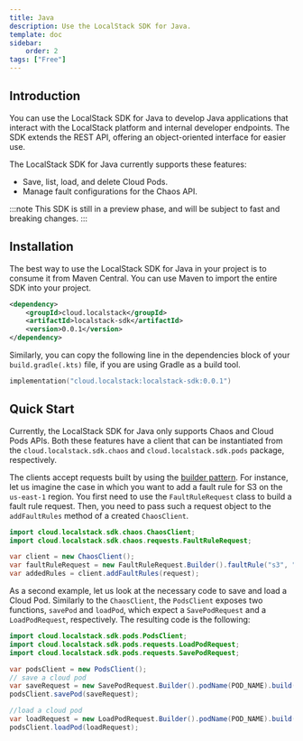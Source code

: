 ```yaml
---
title: Java
description: Use the LocalStack SDK for Java.
template: doc
sidebar:
    order: 2
tags: ["Free"]
---
```


## Introduction

You can use the LocalStack SDK for Java to develop Java applications that interact with the LocalStack platform and internal developer endpoints.
The SDK extends the REST API, offering an object-oriented interface for easier use.

The LocalStack SDK for Java currently supports these features:

- Save, list, load, and delete Cloud Pods.
- Manage fault configurations for the Chaos API.

:::note
This SDK is still in a preview phase, and will be subject to fast and breaking changes.
:::

## Installation

The best way to use the LocalStack SDK for Java in your project is to consume it from Maven Central.
You can use Maven to import the entire SDK into your project.

```xml showLineNumbers
<dependency>
    <groupId>cloud.localstack</groupId>
    <artifactId>localstack-sdk</artifactId>
    <version>0.0.1</version>
</dependency>
```

Similarly, you can copy the following line in the dependencies block of your `build.gradle(.kts)` file, if you are using Gradle as a build tool.

```kotlin
implementation("cloud.localstack:localstack-sdk:0.0.1")
```

## Quick Start

Currently, the LocalStack SDK for Java only supports Chaos and Cloud Pods APIs.
Both these features have a client that can be instantiated from the `cloud.localstack.sdk.chaos` and
`cloud.localstack.sdk.pods` package, respectively.

The clients accept requests built by using the [builder pattern](https://en.wikipedia.org/wiki/Builder_pattern).
For instance, let us imagine the case in which you want to add a fault rule for S3 on the `us-east-1` region.
You first need to use the `FaultRuleRequest` class to build a fault rule request.
Then, you need to pass such a request object to the `addFaultRules` method of a created `ChaosClient`.

```java showLineNumbers
import cloud.localstack.sdk.chaos.ChaosClient;
import cloud.localstack.sdk.chaos.requests.FaultRuleRequest;

var client = new ChaosClient();
var faultRuleRequest = new FaultRuleRequest.Builder().faultRule("s3", "us-east-1").build();
var addedRules = client.addFaultRules(request);
```

As a second example, let us look at the necessary code to save and load a Cloud Pod.
Similarly to the `ChaosClient`, the `PodsClient` exposes two functions, `savePod` and `loadPod`, which expect a `SavePodRequest` and a `LoadPodRequest`, respectively.
The resulting code is the following:

```java showLineNumbers
import cloud.localstack.sdk.pods.PodsClient;
import cloud.localstack.sdk.pods.requests.LoadPodRequest;
import cloud.localstack.sdk.pods.requests.SavePodRequest;

var podsClient = new PodsClient();
// save a cloud pod
var saveRequest = new SavePodRequest.Builder().podName(POD_NAME).build();
podsClient.savePod(saveRequest);

//load a cloud pod
var loadRequest = new LoadPodRequest.Builder().podName(POD_NAME).build();
podsClient.loadPod(loadRequest);
```
